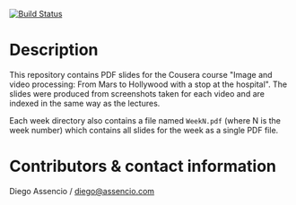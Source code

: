 [![Build Status](https://travis-ci.org/dassencio/coursera-image-and-video-processing.svg?branch=master)](https://travis-ci.org/dassencio/coursera-image-and-video-processing/)

Description
===========

This repository contains PDF slides for the Cousera course "Image and video
processing: From Mars to Hollywood with a stop at the hospital". The slides
were produced from screenshots taken for each video and are indexed
in the same way as the lectures.

Each week directory also contains a file named `WeekN.pdf` (where N is the week
number) which contains all slides for the week as a single PDF file.

Contributors & contact information
==================================

Diego Assencio / diego@assencio.com
